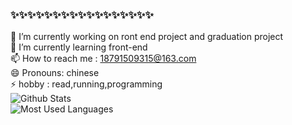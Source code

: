 ### ✨✨✨✨✨✨✨✨✨✨✨✨✨✨✨✨✨  
🔭 I’m currently working on ront end project and graduation project  
🌱 I’m currently learning front-end  
📫 How to reach me : 18791509315@163.com  
😄 Pronouns: chinese  
⚡ hobby : read,running,programming  
![Github Stats](https://github-readme-stats.vercel.app/api?username=goodlySusan&show_icons=true&theme=dark&count_private=true)  
![Most Used Languages](https://github-readme-stats.vercel.app/api/top-langs/?username=goodlySusan&theme=dark&layout=compact)
<!--
**goodlySusan/goodlySusan** is a ✨ _special_ ✨ repository because its `README.md` (this file) appears on your GitHub profile.

Here are some ideas to get you started:

- 🔭 I’m currently working on ...
- 🌱 I’m currently learning ...
- 👯 I’m looking to collaborate on ...
- 🤔 I’m looking for help with ...
- 💬 Ask me about ...
- 📫 How to reach me: ...
- 😄 Pronouns: ...
- ⚡ Fun fact: ...
-->
